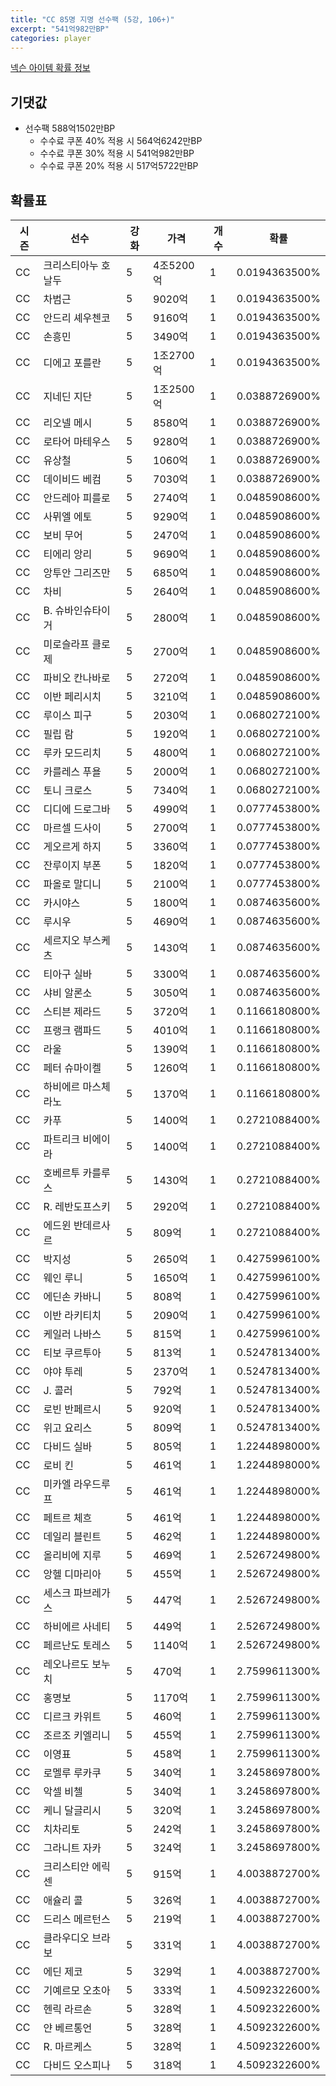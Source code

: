 ```yaml
---
title: "CC 85명 지명 선수팩 (5강, 106+)"
excerpt: "541억982만BP"
categories: player
---
```

[넥슨 아이템 확률 정보](http://iteminfo.nexon.com/probability/fco?sn=7348)

## 기댓값
- 선수팩 588억1502만BP
  - 수수료 쿠폰 40% 적용 시 564억6242만BP
  - 수수료 쿠폰 30% 적용 시 541억982만BP
  - 수수료 쿠폰 20% 적용 시 517억5722만BP


## 확률표

|시즌|선수|강화|가격|개수|확률|
|---|---|---|---|---|---|
|CC|크리스티아누 호날두|5|4조5200억|1|0.0194363500%|
|CC|차범근|5|9020억|1|0.0194363500%|
|CC|안드리 셰우첸코|5|9160억|1|0.0194363500%|
|CC|손흥민|5|3490억|1|0.0194363500%|
|CC|디에고 포를란|5|1조2700억|1|0.0194363500%|
|CC|지네딘 지단|5|1조2500억|1|0.0388726900%|
|CC|리오넬 메시|5|8580억|1|0.0388726900%|
|CC|로타어 마테우스|5|9280억|1|0.0388726900%|
|CC|유상철|5|1060억|1|0.0388726900%|
|CC|데이비드 베컴|5|7030억|1|0.0388726900%|
|CC|안드레아 피를로|5|2740억|1|0.0485908600%|
|CC|사뮈엘 에토|5|9290억|1|0.0485908600%|
|CC|보비 무어|5|2470억|1|0.0485908600%|
|CC|티에리 앙리|5|9690억|1|0.0485908600%|
|CC|앙투안 그리즈만|5|6850억|1|0.0485908600%|
|CC|차비|5|2640억|1|0.0485908600%|
|CC|B. 슈바인슈타이거|5|2800억|1|0.0485908600%|
|CC|미로슬라프 클로제|5|2700억|1|0.0485908600%|
|CC|파비오 칸나바로|5|2720억|1|0.0485908600%|
|CC|이반 페리시치|5|3210억|1|0.0485908600%|
|CC|루이스 피구|5|2030억|1|0.0680272100%|
|CC|필립 람|5|1920억|1|0.0680272100%|
|CC|루카 모드리치|5|4800억|1|0.0680272100%|
|CC|카를레스 푸욜|5|2000억|1|0.0680272100%|
|CC|토니 크로스|5|7340억|1|0.0680272100%|
|CC|디디에 드로그바|5|4990억|1|0.0777453800%|
|CC|마르셀 드사이|5|2700억|1|0.0777453800%|
|CC|게오르게 하지|5|3360억|1|0.0777453800%|
|CC|잔루이지 부폰|5|1820억|1|0.0777453800%|
|CC|파올로 말디니|5|2100억|1|0.0777453800%|
|CC|카시야스|5|1800억|1|0.0874635600%|
|CC|루시우|5|4690억|1|0.0874635600%|
|CC|세르지오 부스케츠|5|1430억|1|0.0874635600%|
|CC|티아구 실바|5|3300억|1|0.0874635600%|
|CC|샤비 알론소|5|3050억|1|0.0874635600%|
|CC|스티븐 제라드|5|3720억|1|0.1166180800%|
|CC|프랭크 램파드|5|4010억|1|0.1166180800%|
|CC|라울|5|1390억|1|0.1166180800%|
|CC|페터 슈마이켈|5|1260억|1|0.1166180800%|
|CC|하비에르 마스체라노|5|1370억|1|0.1166180800%|
|CC|카푸|5|1400억|1|0.2721088400%|
|CC|파트리크 비에이라|5|1400억|1|0.2721088400%|
|CC|호베르투 카를루스|5|1430억|1|0.2721088400%|
|CC|R. 레반도프스키|5|2920억|1|0.2721088400%|
|CC|에드윈 반데르사르|5|809억|1|0.2721088400%|
|CC|박지성|5|2650억|1|0.4275996100%|
|CC|웨인 루니|5|1650억|1|0.4275996100%|
|CC|에딘손 카바니|5|808억|1|0.4275996100%|
|CC|이반 라키티치|5|2090억|1|0.4275996100%|
|CC|케일러 나바스|5|815억|1|0.4275996100%|
|CC|티보 쿠르투아|5|813억|1|0.5247813400%|
|CC|야야 투레|5|2370억|1|0.5247813400%|
|CC|J. 콜러|5|792억|1|0.5247813400%|
|CC|로빈 반페르시|5|920억|1|0.5247813400%|
|CC|위고 요리스|5|809억|1|0.5247813400%|
|CC|다비드 실바|5|805억|1|1.2244898000%|
|CC|로비 킨|5|461억|1|1.2244898000%|
|CC|미카엘 라우드루프|5|461억|1|1.2244898000%|
|CC|페트르 체흐|5|461억|1|1.2244898000%|
|CC|데일리 블린트|5|462억|1|1.2244898000%|
|CC|올리비에 지루|5|469억|1|2.5267249800%|
|CC|앙헬 디마리아|5|455억|1|2.5267249800%|
|CC|세스크 파브레가스|5|447억|1|2.5267249800%|
|CC|하비에르 사네티|5|449억|1|2.5267249800%|
|CC|페르난도 토레스|5|1140억|1|2.5267249800%|
|CC|레오나르도 보누치|5|470억|1|2.7599611300%|
|CC|홍명보|5|1170억|1|2.7599611300%|
|CC|디르크 카위트|5|460억|1|2.7599611300%|
|CC|조르조 키엘리니|5|455억|1|2.7599611300%|
|CC|이영표|5|458억|1|2.7599611300%|
|CC|로멜루 루카쿠|5|340억|1|3.2458697800%|
|CC|악셀 비첼|5|340억|1|3.2458697800%|
|CC|케니 달글리시|5|320억|1|3.2458697800%|
|CC|치차리토|5|242억|1|3.2458697800%|
|CC|그라니트 자카|5|324억|1|3.2458697800%|
|CC|크리스티안 에릭센|5|915억|1|4.0038872700%|
|CC|애슐리 콜|5|326억|1|4.0038872700%|
|CC|드리스 메르턴스|5|219억|1|4.0038872700%|
|CC|클라우디오 브라보|5|331억|1|4.0038872700%|
|CC|에딘 제코|5|329억|1|4.0038872700%|
|CC|기예르모 오초아|5|333억|1|4.5092322600%|
|CC|헨릭 라르손|5|328억|1|4.5092322600%|
|CC|얀 베르통언|5|328억|1|4.5092322600%|
|CC|R. 마르케스|5|328억|1|4.5092322600%|
|CC|다비드 오스피나|5|318억|1|4.5092322600%|
